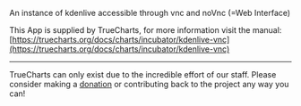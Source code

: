 An instance of kdenlive accessible through vnc and noVnc (=Web Interface)

This App is supplied by TrueCharts, for more information visit the manual: [https://truecharts.org/docs/charts/incubator/kdenlive-vnc](https://truecharts.org/docs/charts/incubator/kdenlive-vnc)

---

TrueCharts can only exist due to the incredible effort of our staff.
Please consider making a [donation](https://truecharts.org/docs/about/sponsor) or contributing back to the project any way you can!
